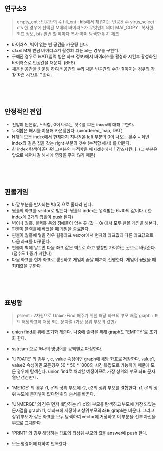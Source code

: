 ## 연구소3
> empty_cnt : 빈공간의 수
 fill_cnt : bfs에서 채워지는 빈공간 수
 virus_select : dfs 한 경우에 선택된 M개의 바이러스가 무엇인지 의미
 MAT_COPY : 복사한 좌표 정보, bfs 한번 할 때마다 복사 하며 탐색한 위치 체크

- 바이러스, 벽이 없는 빈 공간을 카운팅 한다.
- dfs로 M개 만큼 바이러스가 활성화 되는 모든 경우를 구한다.
- 구해진 경우로 MAT(입력 받은 좌표 정보)에서 바이러스를 활성화 시킨후 활성화된 바이러스로 빈공간을 채운다. (BFS)
- 채운 빈공간을 카운팅 하여 빈공간의 수와 채운 빈공간의 수가 같아지는 경우의 가장 작은 시간을 구한다.  
<br/>
<br/>
<br/>

## 안정적인 전압
- 전압의 원본값, 누적합, 0이 나오는 횟수를 모든 index에 대해 구한다.
- 누적합은 해시를 이용해 카운팅한다. (unordered_map, DAT)
- N개의 모든 index에서 현재까지 지나쳐온 left 부분의 0이 나오는 횟수 + 이번 index와 같은 값을 갖는 right 부분의 갯수 (누적합 해시) 를 더한다.
- 한 index 탐색이 끝나면 그부분의 누적합을 해시갯수에서 1 감소시킨다. (그 부분은 앞으로 세어나갈 해시에 영향을 주지 않기 때문)
<br/>
<br/>
<br/>

## 핀볼게임
- 바깥 부분을 반사되는 벽(5) 으로 울타리 친다.
- 웜홀의 좌표를 vector로 받는다. 웜홀의 index는 입력받는 6~10의 값이다. ( 한 index에 2개의 웜홀이 push 된다)
- 벽이나 웜홀, 블랙홀 등의 장애물이 없는 곳 (값 = 0)
에서 모두 핀볼 게임을 해본다.
- 핀볼이 블랙홀에 빠졌을 때 게임을 종료한다.
- 핀볼이 웜홀에 닿을 경우 웜홀좌표 vector에서 현재의 좌표값과 다른 좌표값으로 다음 좌표를 바꿔준다.
- 핀볼이 벽에 닿으면 다음 좌표 값은 벽으로 하고 방향만 가야하는 곳으로 바꿔준다. (점수도 1 증가 시킨다)
- 다음 좌표를 현재 좌표로 갱신하고 게임이 끝날 때까지 진행한다. 게임이 끝났을 때 최대값을 구한다.
<br/>
<br/>
<br/>

## 표병합
> parent : 2차원으로 Union-Find 해주기 위한 해당 좌표의 부모 배열
 graph : 표의 해당좌표에 저장 되는 문자열 (가장 상위 부모의 값만)
 - union find를 위해 초기화 해준다. 나중에 출력을 위해 graph도 "EMPTY"로 초기화 한다.
 - sstream 으로 하나의 명령어를 공백별로 파싱한다.
    
 - 'UPDATE' 의 경우 r, c, value 속성이면 graph에 해당 좌표로 저장한다. value1, value2 속성이면 모든경우 50 * 50 * 1000의 시간 복잡도로 가능하기 때문에 모든 경우에 탐색한다. union find로 처리할 예정이므로 가장 상위의 부모 좌표 문자열만 갱신한다.
 - 'MERGE' 의 경우 r1, c1의 상위 부모에 r2, c2의 상위 부모를 결합한다.
 r1, c1의 상위 부모에 문자열이 없다면 위의 순서를 바꾼다.
 - 'UNMERGE' 의 경우 먼저 해당하는 r1, c1의 부모를 탐색하고 부모에 저장 되있는 문자열을 graph r1, c1좌표에 저장하고 상위부모의 좌표 graph는 비운다. 그리고 상위 부모가 같은 좌표를 모두 탐색하여 vector에 저장하고 이 부분을 전부 자신을 부모로 교체한다.
 - 'PRINT' 의 경우 해당하는 좌표의 최상위 부모의 값을 answer에 push 한다.
 - 모든 명령어에 대하여 반복한다.
 


